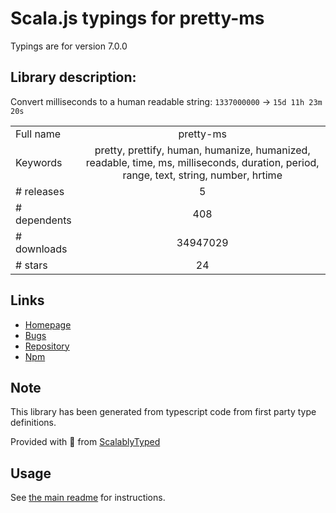 
# Scala.js typings for pretty-ms

Typings are for version 7.0.0

## Library description:
Convert milliseconds to a human readable string: `1337000000` → `15d 11h 23m 20s`

|                    |                 |
| ------------------ | :-------------: |
| Full name          | pretty-ms |
| Keywords           | pretty, prettify, human, humanize, humanized, readable, time, ms, milliseconds, duration, period, range, text, string, number, hrtime |
| # releases         | 5 |
| # dependents       | 408 |
| # downloads        | 34947029 |
| # stars            | 24 |

## Links
- [Homepage](https://github.com/sindresorhus/pretty-ms#readme)
- [Bugs](https://github.com/sindresorhus/pretty-ms/issues)
- [Repository](https://github.com/sindresorhus/pretty-ms)
- [Npm](https://www.npmjs.com/package/pretty-ms)
    


## Note
This library has been generated from typescript code from first party type definitions.

Provided with :purple_heart: from [ScalablyTyped](https://github.com/oyvindberg/ScalablyTyped)

## Usage
See [the main readme](../../readme.md) for instructions.


